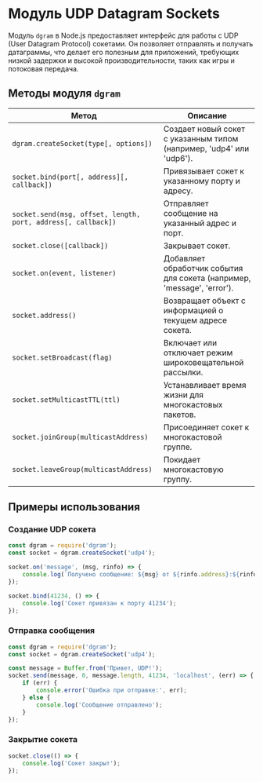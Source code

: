 # Модуль UDP Datagram Sockets

Модуль `dgram` в Node.js предоставляет интерфейс для работы с UDP (User Datagram Protocol) сокетами. Он позволяет отправлять и получать датаграммы, что делает его полезным для приложений, требующих низкой задержки и высокой производительности, таких как игры и потоковая передача.

## Методы модуля `dgram`

| Метод                          | Описание                                                                 |
|--------------------------------|--------------------------------------------------------------------------|
| `dgram.createSocket(type[, options])` | Создает новый сокет с указанным типом (например, 'udp4' или 'udp6'). |
| `socket.bind(port[, address][, callback])` | Привязывает сокет к указанному порту и адресу.                     |
| `socket.send(msg, offset, length, port, address[, callback])` | Отправляет сообщение на указанный адрес и порт.                   |
| `socket.close([callback])`     | Закрывает сокет.                                                       |
| `socket.on(event, listener)`   | Добавляет обработчик события для сокета (например, 'message', 'error'). |
| `socket.address()`             | Возвращает объект с информацией о текущем адресе сокета.              |
| `socket.setBroadcast(flag)`    | Включает или отключает режим широковещательной рассылки.              |
| `socket.setMulticastTTL(ttl)`  | Устанавливает время жизни для многокастовых пакетов.                  |
| `socket.joinGroup(multicastAddress)` | Присоединяет сокет к многокастовой группе.                       |
| `socket.leaveGroup(multicastAddress)` | Покидает многокастовую группу.                                   |

## Примеры использования

### Создание UDP сокета

```javascript
const dgram = require('dgram');
const socket = dgram.createSocket('udp4');

socket.on('message', (msg, rinfo) => {
    console.log(`Получено сообщение: ${msg} от ${rinfo.address}:${rinfo.port}`);
});

socket.bind(41234, () => {
    console.log('Сокет привязан к порту 41234');
});
```

### Отправка сообщения

```javascript
const dgram = require('dgram');
const socket = dgram.createSocket('udp4');

const message = Buffer.from('Привет, UDP!');
socket.send(message, 0, message.length, 41234, 'localhost', (err) => {
    if (err) {
        console.error('Ошибка при отправке:', err);
    } else {
        console.log('Сообщение отправлено');
    }
});
```

### Закрытие сокета

```javascript
socket.close(() => {
    console.log('Сокет закрыт');
});
```

```
